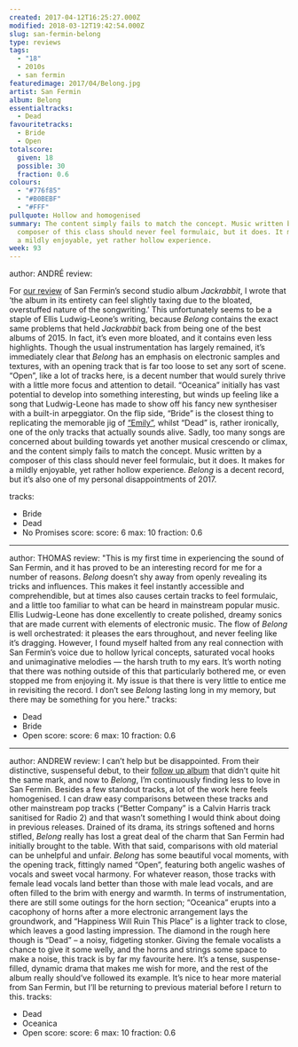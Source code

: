 ```yaml
---
created: 2017-04-12T16:25:27.000Z
modified: 2018-03-12T19:42:54.000Z
slug: san-fermin-belong
type: reviews
tags:
  - "18"
  - 2010s
  - san fermin
featuredimage: 2017/04/Belong.jpg
artist: San Fermin
album: Belong
essentialtracks:
  - Dead
favouritetracks:
  - Bride
  - Open
totalscore:
  given: 18
  possible: 30
  fraction: 0.6
colours:
  - "#776f85"
  - "#B0BEBF"
  - "#FFF"
pullquote: Hollow and homogenised
summary: The content simply fails to match the concept. Music written by a
  composer of this class should never feel formulaic, but it does. It makes for
  a mildly enjoyable, yet rather hollow experience.
week: 93
---
```

author: ANDRÉ
review: <div class="_d97"><p>For <a
  href="https://audioxide.com/reviews/san-fermin-jackrabbit/" target="_blank"
  rel="noopener">our review</a> of San Fermin’s second studio album
  <em>Jackrabbit</em>, I wrote that ‘the album in its entirety can feel slightly
  taxing due to the bloated, overstuffed nature of the songwriting.’ This
  unfortunately seems to be a staple of Ellis Ludwig-Leone’s writing, because
  <em>Belong</em> contains the exact same problems that held <em>Jackrabbit</em>
  back from being one of the best albums of 2015. In fact, it’s even more
  bloated, and it contains even less highlights. Though the usual
  instrumentation has largely remained, it’s immediately clear that
  <em>Belong</em> has an emphasis on electronic samples and textures, with an
  opening track that is far too loose to set any sort of scene. “Open”, like a
  lot of tracks here, is a decent number that would surely thrive with a little
  more focus and attention to detail. “Oceanica” initially has vast potential to
  develop into something interesting, but winds up feeling like a song that
  Ludwig-Leone has made to show off his fancy new synthesiser with a built-in
  arpeggiator. On the flip side, “Bride” is the closest thing to replicating the
  memorable jig of <a href="https://www.youtube.com/watch?v=z4rnD3628N4"
  target="_blank" rel="noopener">“Emily”</a>, whilst “Dead” is, rather
  ironically, one of the only tracks that actually sounds alive. Sadly, too many
  songs are concerned about building towards yet another musical crescendo or
  climax, and the content simply fails to match the concept. Music written by a
  composer of this class should never feel formulaic, but it does. It makes for
  a mildly enjoyable, yet rather hollow experience. <em>Belong</em> is a decent
  record, but it’s also one of my personal disappointments of 2017.</p></div>
tracks:
  - Bride
  - ­Dead
  - ­No Promises
score:
  score: 6
  max: 10
  fraction: 0.6
---
author: THOMAS
review: "This is my first time in experiencing the sound of San Fermin, and it
  has proved to be an interesting record for me for a number of reasons.
  *Belong* doesn’t shy away from openly revealing its tricks and influences.
  This makes it feel instantly accessible and comprehendible, but at times also
  causes certain tracks to feel formulaic, and a little too familiar to what can
  be heard in mainstream popular music. Ellis Ludwig-Leone has done excellently
  to create polished, dreamy sonics that are made current with elements of
  electronic music. The flow of *Belong* is well orchestrated: it pleases the
  ears throughout, and never feeling like it’s dragging. However, I found myself
  halted from any real connection with San Fermin’s voice due to hollow lyrical
  concepts, saturated vocal hooks and unimaginative melodies — the harsh truth
  to my ears. It’s worth noting that there was nothing outside of this that
  particularly bothered me, or even stopped me from enjoying it. My issue is
  that there is very little to entice me in revisiting the record. I don’t see
  *Belong* lasting long in my memory, but there may be something for you here."
tracks:
  - Dead
  - ­Bride
  - ­Open
score:
  score: 6
  max: 10
  fraction: 0.6
---
author: ANDREW
review: I can’t help but be disappointed. From their distinctive, suspenseful
  debut, to their [follow up
  album](<https://audioxide.com/reviews/san-fermin-jackrabbit/>) that didn’t
  quite hit the same mark, and now to *Belong*, I’m continuously finding less to
  love in San Fermin. Besides a few standout tracks, a lot of the work here
  feels homogenised. I can draw easy comparisons between these tracks and other
  mainstream pop tracks (“Better Company” is a Calvin Harris track sanitised for
  Radio 2) and that wasn’t something I would think about doing in previous
  releases. Drained of its drama, its strings softened and horns stifled,
  *Belong* really has lost a great deal of the charm that San Fermin had
  initially brought to the table. With that said, comparisons with old material
  can be unhelpful and unfair. *Belong* has some beautiful vocal moments, with
  the opening track, fittingly named “Open”, featuring both angelic washes of
  vocals and sweet vocal harmony. For whatever reason, those tracks with female
  lead vocals land better than those with male lead vocals, and are often filled
  to the brim with energy and warmth. In terms of instrumentation, there are
  still some outings for the horn section; “Oceanica” erupts into a cacophony of
  horns after a more electronic arrangement lays the groundwork, and “Happiness
  Will Ruin This Place” is a lighter track to close, which leaves a good lasting
  impression. The diamond in the rough here though is “Dead” – a noisy,
  fidgeting stonker. Giving the female vocalists a chance to give it some welly,
  and the horns and strings some space to make a noise, this track is by far my
  favourite here. It’s a tense, suspense-filled, dynamic drama that makes me
  wish for more, and the rest of the album really should’ve followed its
  example. It’s nice to hear more material from San Fermin, but I’ll be
  returning to previous material before I return to this.
tracks:
  - Dead
  - ­Oceanica
  - ­Open
score:
  score: 6
  max: 10
  fraction: 0.6
